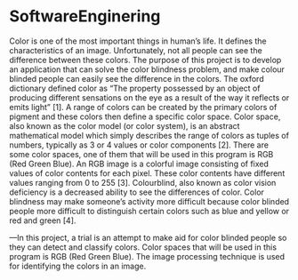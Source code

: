 # SoftwareEnginering

Color is one of the most important things in human’s life. It
defines the characteristics of an image. Unfortunately, not all
people can see the difference between these colors. The
purpose of this project is to develop an application that can
solve the color blindness problem, and make colour blinded
people can easily see the difference in the colors. The oxford
dictionary defined color as “The property possessed by an
object of producing different sensations on the eye as a result
of the way it reflects or emits light” [1]. A range of colors can
be created by the primary colors of pigment and these colors
then define a specific color space. Color space, also known as
the color model (or color system), is an abstract mathematical
model which simply describes the range of colors as tuples of
numbers, typically as 3 or 4 values or color components [2].
There are some color spaces, one of them that will be used in
this program is RGB (Red Green Blue). An RGB image is a
colorful image consisting of fixed values of color contents for
each pixel. These color contents have different values ranging
from 0 to 255 [3]. Colourblind, also known as color vision
deficiency is a decreased ability to see the differences of color.
Color blindness may make someone’s activity more difficult
because color blinded people more difficult to distinguish
certain colors such as blue and yellow or red and green [4].


—In this project, a trial is an attempt to make aid for color
blinded people so they can detect and classify colors. Color spaces
that will be used in this program is RGB (Red Green Blue). The image
processing technique is used for identifying the colors in an image. 


